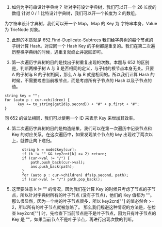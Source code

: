 1. 如何为字符串设计字典树？
针对字符设计字典树，我们可以开一个 26 长度的数组
针对 0 / 1 比特设计字典树，我们可以开一个长度为 2 的数组。

为字符串设计字典树，我们可以开一个 Map，Map 的 Key 为 字符串本身，Value 为 TrieNode 对象。

2. 此题的本质就是 652.Find-Duplicate-Subtrees
我们给字典树的每个节点的子树计算 Hash。对应同一个 Hash Key 的子树都是重复的。我们在第二次遍历整棵字典树的时候，遇重复就终止并返回即可。

3. 第一次遍历字典树的目的是找出子树重复出现的次数。本题与 652 的区别是，判断两棵子树 A 与 B 是否相同的定义，与子树的根节点本身无关。只要 A 的子树与 B 的子树相同，那么 A 与 B 就是相同的。所以我们计算 Hash 的时候，不需要考虑当前根节点，而是考虑所有子节点的 Hash 以及子节点的值。

```
string key = "";
for (auto p : cur->children) {
      key += to_string(getId(p.second)) + "#" + p.first + "#";
}
```

同 652 的做法相同，我们可以使用一个 ID 来表示 Key 来增加其效率。

4. 第二次遍历字典树的目的是构造结果，我们可以在第一次遍历中记录节点和 Key 的对应关系。在这次遍历中，如果发现某个节点的 key 出现过了两次以上，就停止向下递归。
```
        string k = node2key[cur];
        if (k != "" && key2cnt[k] >= 2) return;
        if (cur->val != "/") {
            path.push_back(cur->val);
            ans.push_back(path);
        }
        for (auto p : cur->children) dfs(p.second, path);
        if (cur->val != "/") path.pop_back();
```

5. 这里要注意 k != "" 的情况，因为我们在计算 Key 的时候只考虑了节点的子节点，所以针对字典树所有的叶子节点 (没有子节点)，他们的 Key 值都为 ""。那么很显然，因为一个树的叶子节点很多，所以 key2cnt[""] 的值必然会 >= 2，所以所有的叶子节点就被忽略了。
    那么我们规避这种情况的方法是，在检查 key2cnt[""] 时，先检查下当前节点是不是叶子节点，因为只有叶子节点的 Key 是 ""，如果当前节点不是叶子节点，再进行出现次数的判断。

